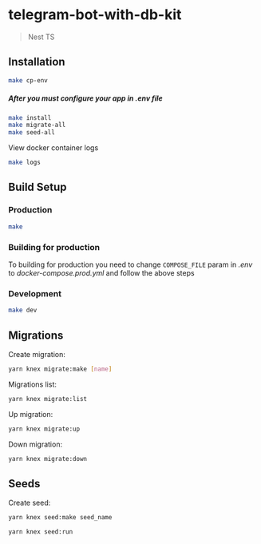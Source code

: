 # telegram-bot-with-db-kit

> Nest TS  

## Installation

```bash
make cp-env
```

##### After you must configure your app in .env file

```bash
make install
make migrate-all
make seed-all
```

View docker container logs

```bash
make logs
```

## Build Setup

### Production

```bash
make
```

### Building for production

To building for production you need to change `COMPOSE_FILE` param in *.env* to *docker-compose.prod.yml* and follow the above steps

### Development

```bash
make dev
```

## Migrations

Create migration:  

```bash
yarn knex migrate:make [name]
```

Migrations list:  

```bash
yarn knex migrate:list
```

Up migration:  

```bash
yarn knex migrate:up
```

Down migration:  

```bash
yarn knex migrate:down
```

## Seeds

Create seed:  

```bash
yarn knex seed:make seed_name
```

```bash
yarn knex seed:run
```
